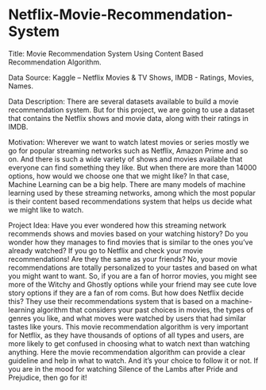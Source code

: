 # Netflix-Movie-Recommendation-System

Title: Movie Recommendation System Using Content Based Recommendation Algorithm.


Data Source: 
Kaggle – Netflix Movies & TV Shows, IMDB - Ratings, Movies, Names. 


Data Description: 
There are several datasets available to build a movie recommendation system. But for this project, we are going to use a dataset that contains 
the Netflix shows and movie data, along with their ratings in IMDB.


Motivation:
Wherever we want to watch latest movies or series mostly we go for popular streaming networks such as Netflix, Amazon Prime and so on. 
And there is such a wide variety of shows and movies available that everyone can find something they like. 
But when there are more than 14000 options, how would we choose one that we might like? 
In that case, Machine Learning can be a big help. 
There are many models of machine learning used by these streaming networks, among which the most popular is their content based recommendations system that 
helps us decide what we might like to watch.


Project Idea: 
Have you ever wondered how this streaming network recommends shows and movies based on your watching history? 
Do you wonder how they manages to find movies that is similar to the ones you’ve already watched? 
If you go to Netflix and check your movie recommendations! 
Are they the same as your friends? No, your movie recommendations are totally personalized to your tastes and based on what you might want to want. 
So, if you are a fan of horror movies, you might see more of the Witchy and Ghostly options while your friend may see cute love story options 
if they are a fan of rom coms. But how does Netflix decide this? 
They use their recommendations system that is based on a machine-learning algorithm that considers your past choices in movies, 
the types of genres you like, and what moves were watched by users that had similar tastes like yours. 
This movie recommendation algorithm is very important for Netflix, as they have thousands of options of all types and users, 
are more likely to get confused in choosing what to watch next than watching anything. 
Here the movie recommendation algorithm can provide a clear guideline and help in what to watch. And it’s your choice to follow it or not. 
If you are in the mood for watching Silence of the Lambs after Pride and Prejudice, then go for it!
